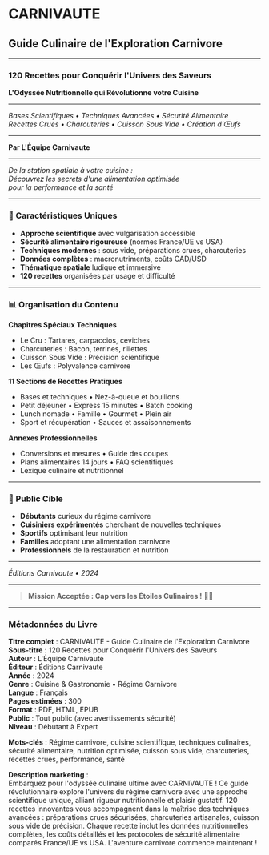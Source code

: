 # CARNIVAUTE
## Guide Culinaire de l'Exploration Carnivore

---

### 120 Recettes pour Conquérir l'Univers des Saveurs

**L'Odyssée Nutritionnelle qui Révolutionne votre Cuisine**

---

*Bases Scientifiques • Techniques Avancées • Sécurité Alimentaire*  
*Recettes Crues • Charcuteries • Cuisson Sous Vide • Création d'Œufs*

---

**Par L'Équipe Carnivaute**

---

*De la station spatiale à votre cuisine :*  
*Découvrez les secrets d'une alimentation optimisée*  
*pour la performance et la santé*

---

### 🚀 Caractéristiques Uniques

- **Approche scientifique** avec vulgarisation accessible
- **Sécurité alimentaire rigoureuse** (normes France/UE vs USA)
- **Techniques modernes** : sous vide, préparations crues, charcuteries
- **Données complètes** : macronutriments, coûts CAD/USD
- **Thématique spatiale** ludique et immersive
- **120 recettes** organisées par usage et difficulté

---

### 📊 Organisation du Contenu

**Chapitres Spéciaux Techniques**
- Le Cru : Tartares, carpaccios, ceviches
- Charcuteries : Bacon, terrines, rillettes  
- Cuisson Sous Vide : Précision scientifique
- Les Œufs : Polyvalence carnivore

**11 Sections de Recettes Pratiques**
- Bases et techniques • Nez-à-queue et bouillons
- Petit déjeuner • Express 15 minutes • Batch cooking
- Lunch nomade • Famille • Gourmet • Plein air
- Sport et récupération • Sauces et assaisonnements

**Annexes Professionnelles**
- Conversions et mesures • Guide des coupes
- Plans alimentaires 14 jours • FAQ scientifiques
- Lexique culinaire et nutritionnel

---

### 🎯 Public Cible

- **Débutants** curieux du régime carnivore
- **Cuisiniers expérimentés** cherchant de nouvelles techniques
- **Sportifs** optimisant leur nutrition
- **Familles** adoptant une alimentation carnivore
- **Professionnels** de la restauration et nutrition

---

*Éditions Carnivaute • 2024*

---

> **Mission Acceptée : Cap vers les Étoiles Culinaires !** 🌟🥩

---

### Métadonnées du Livre

**Titre complet** : CARNIVAUTE - Guide Culinaire de l'Exploration Carnivore  
**Sous-titre** : 120 Recettes pour Conquérir l'Univers des Saveurs  
**Auteur** : L'Équipe Carnivaute  
**Éditeur** : Éditions Carnivaute  
**Année** : 2024  
**Genre** : Cuisine & Gastronomie • Régime Carnivore  
**Langue** : Français  
**Pages estimées** : 300  
**Format** : PDF, HTML, EPUB  
**Public** : Tout public (avec avertissements sécurité)  
**Niveau** : Débutant à Expert  

**Mots-clés** : Régime carnivore, cuisine scientifique, techniques culinaires, sécurité alimentaire, nutrition optimisée, cuisson sous vide, charcuteries, recettes crues, performance, santé

**Description marketing** :  
Embarquez pour l'odyssée culinaire ultime avec CARNIVAUTE ! Ce guide révolutionnaire explore l'univers du régime carnivore avec une approche scientifique unique, alliant rigueur nutritionnelle et plaisir gustatif. 120 recettes innovantes vous accompagnent dans la maîtrise des techniques avancées : préparations crues sécurisées, charcuteries artisanales, cuisson sous vide de précision. Chaque recette inclut les données nutritionnelles complètes, les coûts détaillés et les protocoles de sécurité alimentaire comparés France/UE vs USA. L'aventure carnivore commence maintenant !